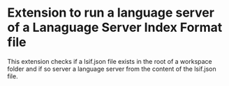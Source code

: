 # Extension to run a language server of a Lanaguage Server Index Format file

This extension checks if a lsif.json file exists in the root of a workspace folder and if so server a language server from the content of the lsif.json file.